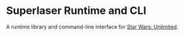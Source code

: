 # Superlaser Runtime and CLI

A runtime library and command-line interface for [Star Wars: Unlimited][].

[star wars: unlimited]: https://starwarsunlimited.com/

